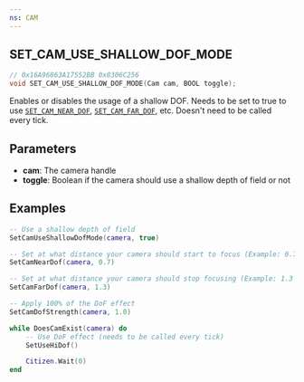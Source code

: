 ```yaml
---
ns: CAM
---
```

## SET_CAM_USE_SHALLOW_DOF_MODE

```c
// 0x16A96863A17552BB 0x8306C256
void SET_CAM_USE_SHALLOW_DOF_MODE(Cam cam, BOOL toggle);
```

Enables or disables the usage of a shallow DOF. Needs to be set to true to use [`SET_CAM_NEAR_DOF`](#_0x3FA4BF0A7AB7DE2C), [`SET_CAM_FAR_DOF`](#_0xEDD91296CD01AEE0), etc. Doesn't need to be called every tick.

## Parameters
* **cam**: The camera handle
* **toggle**: Boolean if the camera should use a shallow depth of field or not

## Examples
```lua
-- Use a shallow depth of field
SetCamUseShallowDofMode(camera, true)

-- Set at what distance your camera should start to focus (Example: 0.7 meters)
SetCamNearDof(camera, 0.7)

-- Set at what distance your camera should stop focusing (Example: 1.3 meters)
SetCamFarDof(camera, 1.3)

-- Apply 100% of the DoF effect
SetCamDofStrength(camera, 1.0)

while DoesCamExist(camera) do
	-- Use DoF effect (needs to be called every tick)
	SetUseHiDof()

	Citizen.Wait(0)
end
```
